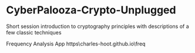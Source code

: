 # CyberPalooza-Crypto-Unplugged
Short session introduction to cryptography principles with descriptions of a few classic techniques


Frequency Analysis App
https\\charles-hoot.github.io\freq
